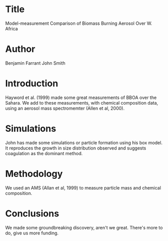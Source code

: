 # Title
Model-measurement Comparison of  Biomass Burning Aerosol Over W. Africa

# Author
Benjamin Farrant
John Smith

# Introduction
Hayword et al. (1999) made some great measurements of BBOA over the Sahara. 
We add to these measurements, with chemical composition data, using an aerosol mass spectromemter 
(Allen et al, 2000).


# Simulations
John has made some simulations or particle formation using his box model. It reproduces the growth in size 
distribution observed and suggests coagulation as the dominant method.

# Methodology
We used an AMS (Allan et al, 1999) to measure particle mass and chemical composition.

# Conclusions
We made some groundbreaking discovery, aren't we great.
There's more to do, give us more funding.